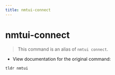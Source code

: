 ```yaml
---
title: nmtui-connect
---
```

# nmtui-connect

> This command is an alias of `nmtui connect`.

- View documentation for the original command:

`tldr nmtui`
